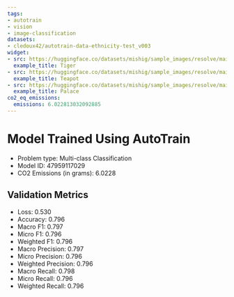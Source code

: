 ```yaml
---
tags:
- autotrain
- vision
- image-classification
datasets:
- cledoux42/autotrain-data-ethnicity-test_v003
widget:
- src: https://huggingface.co/datasets/mishig/sample_images/resolve/main/tiger.jpg
  example_title: Tiger
- src: https://huggingface.co/datasets/mishig/sample_images/resolve/main/teapot.jpg
  example_title: Teapot
- src: https://huggingface.co/datasets/mishig/sample_images/resolve/main/palace.jpg
  example_title: Palace
co2_eq_emissions:
  emissions: 6.022813032092885
---
```


# Model Trained Using AutoTrain

- Problem type: Multi-class Classification
- Model ID: 47959117029
- CO2 Emissions (in grams): 6.0228

## Validation Metrics

- Loss: 0.530
- Accuracy: 0.796
- Macro F1: 0.797
- Micro F1: 0.796
- Weighted F1: 0.796
- Macro Precision: 0.797
- Micro Precision: 0.796
- Weighted Precision: 0.796
- Macro Recall: 0.798
- Micro Recall: 0.796
- Weighted Recall: 0.796